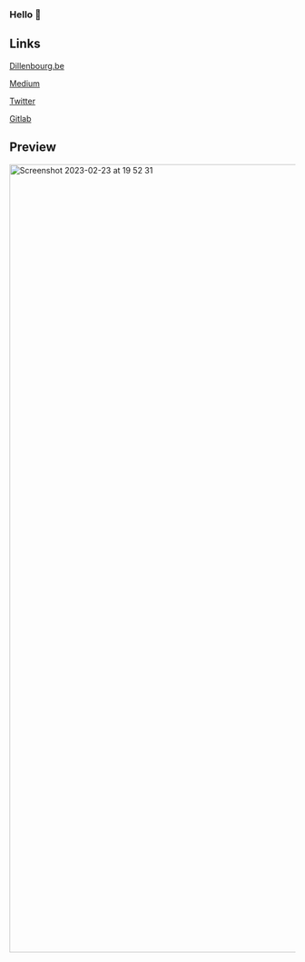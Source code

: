 ### Hello 👋

## Links

[Dillenbourg.be](https://dillenbourg.be)

[Medium](https://medium.com/@dillenbourg.jeremy)

[Twitter](https://twitter.com/jeremy379)

[Gitlab](https://gitlab.com/jeremy379)

## Preview

<img width="1388" alt="Screenshot 2023-02-23 at 19 52 31" src="https://user-images.githubusercontent.com/5048337/221002954-4dc050e4-fd5f-41a8-a5d9-86ccb3022d19.png">



